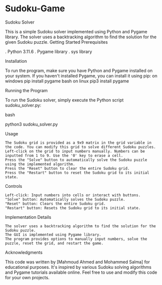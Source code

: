 # Sudoku-Game
Sudoku Solver

This is a simple Sudoku solver implemented using Python and Pygame library. The solver uses a backtracking algorithm to find the solution for the given Sudoku puzzle.
Getting Started
Prerequisites

   . Python 3.11.6
   . Pygame library
   . sys library

Installation

To run the program, make sure you have Python and Pygame installed on your system. If you haven't installed Pygame, you can install it using pip:
on windows
pip install pygame
bash
on linux
pip3 install pygame

Running the Program

To run the Sudoku solver, simply execute the Python script sudoku_solver.py:

bash

python3 sudoku_solver.py

Usage

    The Sudoku grid is provided as a 9x9 matrix in the grid variable in the code. You can modify this grid to solve different Sudoku puzzles.
    Left-click on the grid to input numbers manually. Numbers can be inputted from 1 to 9. Use the '0' key to erase a cell.
    Press the "Solve" button to automatically solve the Sudoku puzzle using the implemented algorithm.
    Press the "Reset" button to clear the entire Sudoku grid.
    Press the "Restart" button to reset the Sudoku grid to its initial state.

Controls

    Left-click: Input numbers into cells or interact with buttons.
    "Solve" button: Automatically solves the Sudoku puzzle.
    "Reset" button: Clears the entire Sudoku grid.
    "Restart" button: Resets the Sudoku grid to its initial state.

Implementation Details

    The solver uses a backtracking algorithm to find the solution for the Sudoku puzzle.
    The GUI is implemented using Pygame library.
    The program provides options to manually input numbers, solve the puzzle, reset the grid, and restart the game.

Acknowledgments

This code was written by [Mahmoud Ahmed and Mohammed Salma] for educational purposes. It's inspired by various Sudoku solving algorithms and Pygame tutorials available online. Feel free to use and modify this code for your own projects.
